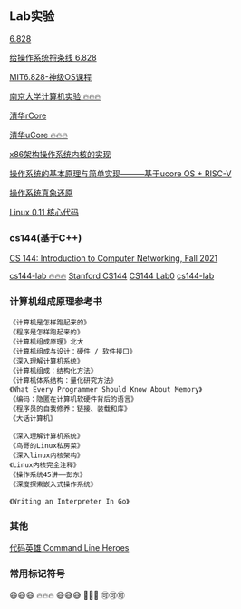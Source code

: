 ## Lab实验

[6.828](https://pdos.csail.mit.edu/6.828/2017/)

[给操作系统捋条线 6.828](https://github.com/Rand312/xv6)

[MIT6.828-神级OS课程](https://zhuanlan.zhihu.com/p/74028717)

[南京大学计算机实验 🔥🔥🔥](https://nju-projectn.github.io/ics-pa-gitbook/ics2020/)

[清华rCore](https://rcore-os.github.io/rCore-Tutorial-Book-v3/chapter0/index.html)

[清华uCore 🔥🔥🔥](https://github.com/kiukotsu/ucore)

[x86架构操作系统内核的实现](http://wiki.0xffffff.org/)

[操作系统的基本原理与简单实现———基于ucore OS + RISC-V](https://www.bookstack.cn/read/simple_os_book/README.md)

[操作系统真象还原](https://blog.csdn.net/zhwenx3/category_10385326.html)

[ Linux 0.11 核心代码](https://github.com/sunym1993/flash-linux0.11-talk)

### cs144(基于C++)

[CS 144: Introduction to Computer Networking, Fall 2021](https://cs144.github.io/)

[cs144-lab 🔥🔥🔥](https://www.cnblogs.com/kangyupl/p/stanford_cs144_labs.html)
[Stanford CS144](https://sukunahust.com/?s=144)
[CS144 Lab0](http://doraemonzzz.com/2021/12/12/2021-12-12-CS144-Lab0/)
[cs144-lab](http://yuzijun.life/2021-02/CS144)

### 计算机组成原理参考书

    《计算机是怎样跑起来的》
    《程序是怎样跑起来的》
    《计算机组成原理》北大
    《计算机组成与设计：硬件 / 软件接口》
    《深入理解计算机系统》
    《计算机组成：结构化方法》
    《计算机体系结构：量化研究方法》
    《What Every Programmer Should Know About Memory》
    《编码：隐匿在计算机软硬件背后的语言》
    《程序员的自我修养：链接、装载和库》
    《大话计算机》

    《深入理解计算机系统》
    《鸟哥的Linux私房菜》
    《深入linux内核架构》
    《Linux内核完全注释》
    《操作系统45讲——彭东》
    《深度探索嵌入式操作系统》
    
    《Writing an Interpreter In Go》

### 其他

[代码英雄 Command Line Heroes](https://linux.cn/talk/clh/index.php?page=1)
    
### 常用标记符号

😄😄😄
🔥🔥🔥
😅😅😅
🐷🐷🐷
🉑🉑🉑
    

